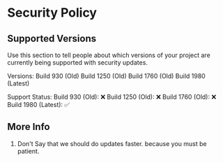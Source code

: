 # Security Policy

## Supported Versions

Use this section to tell people about which versions of your project are
currently being supported with security updates.

Versions:
Build 930 (Old)
Build 1250 (Old)
Build 1760 (Old)
Build 1980 (Latest)





Support Status:
Build 930 (Old): ❌
Build 1250 (Old): ❌
Build 1760 (Old): ❌
Build 1980 (Latest): ✅
## More Info

1. Don't Say that we should do updates faster. because you must be patient.
